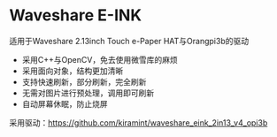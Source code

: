 # Waveshare E-INK

适用于Waveshare 2.13inch Touch e-Paper HAT与Orangpi3b的驱动

* 采用C++与OpenCV，免去使用微雪库的麻烦
* 采用面向对象，结构更加清晰
* 支持快速刷新，部分刷新，完全刷新
* 无需对图片进行预处理，调用即可刷新
* 自动屏幕休眠，防止烧屏

采用驱动：<https://github.com/kiramint/waveshare_eink_2in13_v4_opi3b>
